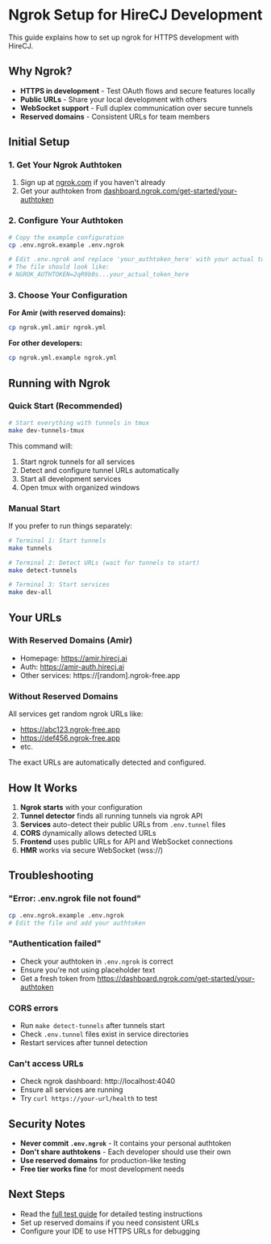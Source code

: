 # Ngrok Setup for HireCJ Development

This guide explains how to set up ngrok for HTTPS development with HireCJ.

## Why Ngrok?

- **HTTPS in development** - Test OAuth flows and secure features locally
- **Public URLs** - Share your local development with others
- **WebSocket support** - Full duplex communication over secure tunnels
- **Reserved domains** - Consistent URLs for team members

## Initial Setup

### 1. Get Your Ngrok Authtoken

1. Sign up at [ngrok.com](https://dashboard.ngrok.com/signup) if you haven't already
2. Get your authtoken from [dashboard.ngrok.com/get-started/your-authtoken](https://dashboard.ngrok.com/get-started/your-authtoken)

### 2. Configure Your Authtoken

```bash
# Copy the example configuration
cp .env.ngrok.example .env.ngrok

# Edit .env.ngrok and replace 'your_authtoken_here' with your actual token
# The file should look like:
# NGROK_AUTHTOKEN=2qR9b0s...your_actual_token_here
```

### 3. Choose Your Configuration

**For Amir (with reserved domains):**
```bash
cp ngrok.yml.amir ngrok.yml
```

**For other developers:**
```bash
cp ngrok.yml.example ngrok.yml
```

## Running with Ngrok

### Quick Start (Recommended)

```bash
# Start everything with tunnels in tmux
make dev-tunnels-tmux
```

This command will:
1. Start ngrok tunnels for all services
2. Detect and configure tunnel URLs automatically
3. Start all development services
4. Open tmux with organized windows

### Manual Start

If you prefer to run things separately:

```bash
# Terminal 1: Start tunnels
make tunnels

# Terminal 2: Detect URLs (wait for tunnels to start)
make detect-tunnels

# Terminal 3: Start services
make dev-all
```

## Your URLs

### With Reserved Domains (Amir)
- Homepage: https://amir.hirecj.ai
- Auth: https://amir-auth.hirecj.ai
- Other services: https://[random].ngrok-free.app

### Without Reserved Domains
All services get random ngrok URLs like:
- https://abc123.ngrok-free.app
- https://def456.ngrok-free.app
- etc.

The exact URLs are automatically detected and configured.

## How It Works

1. **Ngrok starts** with your configuration
2. **Tunnel detector** finds all running tunnels via ngrok API
3. **Services** auto-detect their public URLs from `.env.tunnel` files
4. **CORS** dynamically allows detected URLs
5. **Frontend** uses public URLs for API and WebSocket connections
6. **HMR** works via secure WebSocket (wss://)

## Troubleshooting

### "Error: .env.ngrok file not found"
```bash
cp .env.ngrok.example .env.ngrok
# Edit the file and add your authtoken
```

### "Authentication failed"
- Check your authtoken in `.env.ngrok` is correct
- Ensure you're not using placeholder text
- Get a fresh token from https://dashboard.ngrok.com/get-started/your-authtoken

### CORS errors
- Run `make detect-tunnels` after tunnels start
- Check `.env.tunnel` files exist in service directories
- Restart services after tunnel detection

### Can't access URLs
- Check ngrok dashboard: http://localhost:4040
- Ensure all services are running
- Try `curl https://your-url/health` to test

## Security Notes

- **Never commit `.env.ngrok`** - It contains your personal authtoken
- **Don't share authtokens** - Each developer should use their own
- **Use reserved domains** for production-like testing
- **Free tier works fine** for most development needs

## Next Steps

- Read the [full test guide](NGROK_TEST_GUIDE.md) for detailed testing instructions
- Set up reserved domains if you need consistent URLs
- Configure your IDE to use HTTPS URLs for debugging